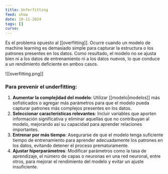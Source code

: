 ```yaml
---
title: Unferfitting
feed: show
date: 10-11-2024
tags: []
curso: 
---
```

Es el problema opuesto al [[overfitting]]. Ocurre cuando un modelo de machine learning es demasiado simple para capturar la estructura o los patrones presentes en los datos. Como resultado, el modelo no se ajusta bien ni a los datos de entrenamiento ni a los datos nuevos, lo que conduce a un rendimiento deficiente en ambos casos.

![[overfitting.png]]

### Para prevenir el underfitting:

1. **Aumentar la complejidad del modelo**: Utilizar [[modelo|modelos]] más sofisticados o agregar más parámetros para que el modelo pueda capturar patrones más complejos presentes en los datos.  
2. **Seleccionar características relevantes**: Incluir variables que aporten información significativa y eliminar aquellas que no contribuyan al modelo, mejorando así su capacidad para aprender relaciones importantes.
3. **Entrenar por más tiempo**: Asegurarse de que el modelo tenga suficiente tiempo de entrenamiento para aprender adecuadamente los patrones en los datos, evitando detener el proceso prematuramente.
4. **Ajustar hiperparámetros**: Modificar parámetros como la tasa de aprendizaje, el número de capas o neuronas en una red neuronal, entre otros, para mejorar el rendimiento del modelo y evitar un ajuste insuficiente.